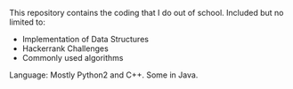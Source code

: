 This repository contains the coding that I do out of school.
Included but no limited to:
- Implementation of Data Structures
- Hackerrank Challenges
- Commonly used algorithms

Language:
  Mostly Python2 and C++. Some in Java.
